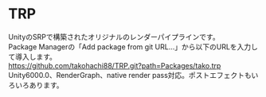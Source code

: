# TRP
UnityのSRPで構築されたオリジナルのレンダーパイプラインです。<br>
Package Managerの「Add package from git URL...」から以下のURLを入力して導入します。<br>
https://github.com/takohachi88/TRP.git?path=Packages/tako.trp<br>
Unity6000.0、RenderGraph、native render pass対応。ポストエフェクトもいろいろあります。
